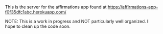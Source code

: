 This is the server for the affirmations app found at https://affirmations-app-f0f35dfc1abc.herokuapp.com/

NOTE: This is a work in progress and NOT particularly well organized. I hope to clean up the code soon.
